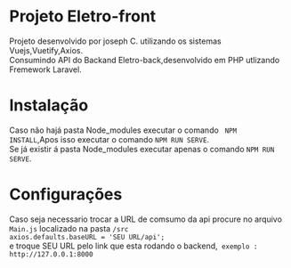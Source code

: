 # Projeto Eletro-front
Projeto desenvolvido por joseph C.  utilizando os sistemas Vuejs,Vuetify,Axios.<br>
Consumindo API do Backand Eletro-back,desenvolvido em PHP utlizando Fremework Laravel.
# Instalação 
Caso não hajá pasta Node_modules executar o comando ```` NPM INSTALL````,Apos isso executar o comando ````NPM RUN SERVE````. <br>
Se já existir á pasta Node_modules executar apenas o comando ````NPM RUN SERVE````.
# Configurações 
Caso seja necessario trocar a URL de comsumo da api procure no arquivo ````Main.js```` localizado na pasta ````/src````<br>
````axios.defaults.baseURL = 'SEU URL/api';````<br>
e troque SEU URL pelo link que esta rodando o backend,```` exemplo : http://127.0.0.1:8000````
